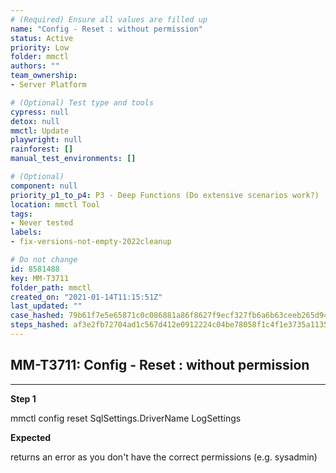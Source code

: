 ```yaml
---
# (Required) Ensure all values are filled up
name: "Config - Reset : without permission"
status: Active
priority: Low
folder: mmctl
authors: ""
team_ownership: 
- Server Platform

# (Optional) Test type and tools
cypress: null
detox: null
mmctl: Update
playwright: null
rainforest: []
manual_test_environments: []

# (Optional)
component: null
priority_p1_to_p4: P3 - Deep Functions (Do extensive scenarios work?)
location: mmctl Tool
tags: 
- Never tested
labels: 
- fix-versions-not-empty-2022cleanup

# Do not change
id: 8581488
key: MM-T3711
folder_path: mmctl
created_on: "2021-01-14T11:15:51Z"
last_updated: ""
case_hashed: 79b61f7e5e65871c0c086881a86f8627f9ecf327fb6a6b63ceeb265d94ba78c582a7f35b2c08dc5fc93ff0f59f4fa07f
steps_hashed: af3e2fb72704ad1c567d412e0912224c04be78058f1c4f1e3735a11358070655accd5803728867d81536ce5b2b23cc7a
---
```


## MM-T3711: Config - Reset : without permission

---

**Step 1**

mmctl config reset SqlSettings.DriverName LogSettings

**Expected**

returns an error as you don't have the correct permissions (e.g. sysadmin)
